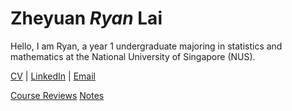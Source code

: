 # Zheyuan _Ryan_ Lai

Hello, I am Ryan, a year 1 undergraduate majoring in statistics and mathematics at the National University of Singapore (NUS).

[CV][resume] | [LinkedIn][linkedin] | [Email][personal_email]

[resume]: https://ryanlaimr.github.io/files/resume.pdf
[linkedin]: https://linkedin.com/in/zheyuanlai
[nusemail]: mailto:zheyuan_lai@u.nus.edu
[personal_email]: mailto:ryanlai.zheyuan@gmail.com
[biophoto]: https://ryanlaimr.github.io/assets/bio-photo.jpg

[Course Reviews][reviews] [Notes](https://github.com/ryanlaimr/notesbyryan)

[reviews]: https://ryanlaimr.github.io/pages/reviews

